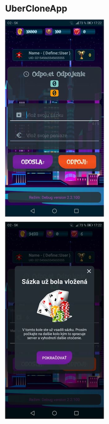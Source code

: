 # UberCloneApp



![alt text](https://github.com/michalfujak/LuckyGameClient/blob/master/LuckyGameClient2/solutionDesign/screenshot_git/lucky_game_client2_screenshot_01.jpg "Home page")


![alt text](https://github.com/michalfujak/LuckyGameClient/blob/master/LuckyGameClient2/solutionDesign/screenshot_git/lucky_game_client2_screenshot_02.jpg "Alert bet")
